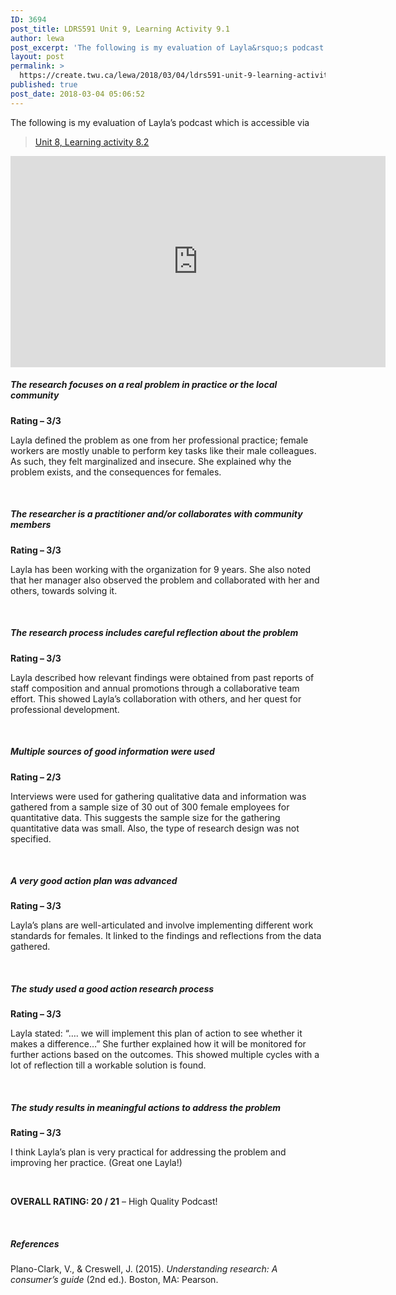 ```yaml
---
ID: 3694
post_title: LDRS591 Unit 9, Learning Activity 9.1
author: lewa
post_excerpt: 'The following is my evaluation of Layla&rsquo;s podcast which is accessible via Unit 8, Learning activity 8.2 The research focuses on a real problem in practice or the local community Rating &ndash; 3/3 Layla defined the problem as one from... <a href="https://create.twu.ca/lewa/2018/03/04/ldrs591-unit-9-learning-activity-9-1/"> Continue Reading &rarr;</a>'
layout: post
permalink: >
  https://create.twu.ca/lewa/2018/03/04/ldrs591-unit-9-learning-activity-9-1/
published: true
post_date: 2018-03-04 05:06:52
---
```

The following is my evaluation of Layla’s podcast which is accessible via

<blockquote class="wp-embedded-content" data-secret="8woERgmgmi"><a href="https://create.twu.ca/layla11/2018/02/24/unit-8-learning-activity-8-2/">Unit 8, Learning activity 8.2</a></p></blockquote>



<iframe class="wp-embedded-content" sandbox="allow-scripts" security="restricted" src="https://create.twu.ca/layla11/2018/02/24/unit-8-learning-activity-8-2/embed/#?secret=8woERgmgmi" data-secret="8woERgmgmi" width="600" height="338" title="&#8220;Unit 8, Learning activity 8.2&#8221; &#8212; Layla Zhang" frameborder="0" marginwidth="0" marginheight="0" scrolling="no"></iframe>

<h5><strong>The research focuses on a real problem in practice or the local community </strong></h5>

<strong>Rating – 3/3</strong>

Layla defined the problem as one from her professional practice; female workers are mostly unable to perform key tasks like their male colleagues. As such, they felt marginalized and insecure. She explained why the problem exists, and the consequences for females.

&nbsp;

<h5><strong>The researcher is a practitioner and/or collaborates with community members </strong></h5>

<strong>Rating – 3/3</strong>

Layla has been working with the organization for 9 years. She also noted that her manager also observed the problem and collaborated with her and others, towards solving it.

&nbsp;

<h5><strong>The research process includes careful reflection about the problem</strong></h5>

<strong>Rating – 3/3</strong>

Layla described how relevant findings were obtained from past reports of staff composition and annual promotions through a collaborative team effort. This showed Layla’s collaboration with others, and her quest for professional development.

&nbsp;

<h5><strong>Multiple sources of good information were used</strong></h5>

<strong>Rating – 2/3</strong>

Interviews were used for gathering qualitative data and information was gathered from a sample size of 30 out of 300 female employees for quantitative data. This suggests the sample size for the gathering quantitative data was small. Also, the type of research design was not specified.

&nbsp;

<h5><strong>A very good action plan was advanced</strong></h5>

<strong>Rating – 3/3</strong>

Layla’s plans are well-articulated and involve implementing different work standards for females. It linked to the findings and reflections from the data gathered.

&nbsp;

<h5><strong>The study used a good action research process</strong></h5>

<strong>Rating – 3/3</strong>

Layla stated: “…. we will implement this plan of action to see whether it makes a difference…” She further explained how it will be monitored for further actions based on the outcomes. This showed multiple cycles with a lot of reflection till a workable solution is found.

&nbsp;

<h5><strong>The study results in meaningful actions to address the problem</strong></h5>

<strong>Rating – 3/3</strong>

I think Layla’s plan is very practical for addressing the problem and improving her practice. (Great one Layla!)

&nbsp;

<strong>OVERALL RATING: 20 / 21</strong> – High Quality Podcast!

&nbsp;

<h5><strong>References</strong></h5>

Plano-Clark, V., &amp; Creswell, J. (2015). <em>Understanding research: A consumer’s guide</em> (2nd ed.). Boston, MA: Pearson.